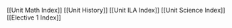 [[Unit Math Index]]
[[Unit History]]
[[Unit ILA Index]]
[[Unit Science Index]]
[[Elective 1 Index]]
